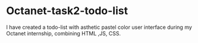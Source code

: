 # Octanet-task2-todo-list
I have created a todo-list with asthetic pastel color user interface during my Octanet internship, combining HTML ,JS, CSS.
